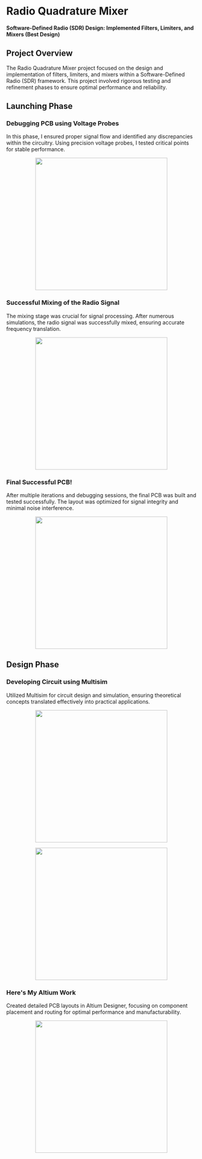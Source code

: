 # Radio Quadrature Mixer  
**Software-Defined Radio (SDR) Design: Implemented Filters, Limiters, and Mixers (Best Design)**

## Project Overview

The Radio Quadrature Mixer project focused on the design and implementation of filters, limiters, and mixers within a Software-Defined Radio (SDR) framework. This project involved rigorous testing and refinement phases to ensure optimal performance and reliability.

## Launching Phase

### Debugging PCB using Voltage Probes  
In this phase, I ensured proper signal flow and identified any discrepancies within the circuitry. Using precision voltage probes, I tested critical points for stable performance.

<p align="center">
<img width="350" src="https://github.com/user-attachments/assets/9605355d-7e3b-4464-9986-26fdc4e0ff14">
</p>

### Successful Mixing of the Radio Signal  
The mixing stage was crucial for signal processing. After numerous simulations, the radio signal was successfully mixed, ensuring accurate frequency translation.

<p align="center">
<img width="350" src="https://github.com/user-attachments/assets/0a7f0c12-9984-471f-a02e-76e7a47d98a8">
</p>

### Final Successful PCB!  
After multiple iterations and debugging sessions, the final PCB was built and tested successfully. The layout was optimized for signal integrity and minimal noise interference.

<p align="center">
<img width="350" src="https://github.com/user-attachments/assets/efb3bff4-75c7-458a-a822-40e275d905bb">
</p>

## Design Phase

### Developing Circuit using Multisim  
Utilized Multisim for circuit design and simulation, ensuring theoretical concepts translated effectively into practical applications.

<p align="center">
<img width="350" src="https://github.com/user-attachments/assets/1fdf7da7-c5ae-4225-b56d-01fa136a4d6b">
</p>

<p align="center">
<img width="350" src="https://github.com/user-attachments/assets/a32775d8-ad35-418e-a45b-592a19077f4e">
</p>

### Here's My Altium Work  
Created detailed PCB layouts in Altium Designer, focusing on component placement and routing for optimal performance and manufacturability.

<p align="center">
<img width="350" src="https://github.com/user-attachments/assets/dafe8d2d-cfca-468c-8ae1-d4f93e45d666">
</p>
